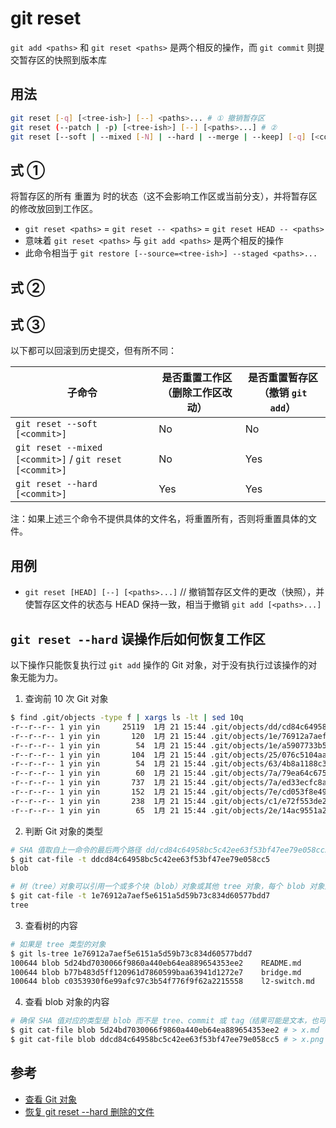 # git reset

`git add <paths>` 和 `git reset <paths>` 是两个相反的操作，而 `git commit` 则提交暂存区的快照到版本库

## 用法

```sh
git reset [-q] [<tree-ish>] [--] <paths>... # ① 撤销暂存区
git reset (--patch | -p) [<tree-ish>] [--] [<paths>...] # ②
git reset [--soft | --mixed [-N] | --hard | --merge | --keep] [-q] [<commit>] # ③ 回滚历史
```

## 式 ①

将暂存区的所有 <paths> 重置为 <tree-ish> 时的状态（这不会影响工作区或当前分支），并将暂存区 <paths> 的修改放回到工作区。

* `git reset <paths>` = `git reset -- <paths>` = `git reset HEAD -- <paths>`
* 意味着 `git reset <paths>` 与 `git add <paths>` 是两个相反的操作
* 此命令相当于 `git restore [--source=<tree-ish>] --staged <paths>...`

## 式 ②

## 式 ③

以下都可以回滚到历史提交，但有所不同：

| 子命令                                                  | 是否重置工作区（删除工作区改动） | 是否重置暂存区（撤销 `git add`） |
| ------------------------------------------------------- | -------------------------------- | -------------------------------- |
| `git reset --soft [<commit>]`                           | No                               | No                               |
| `git reset --mixed [<commit>]` / `git reset [<commit>]` | No                               | Yes                              |
| `git reset --hard [<commit>]`                           | Yes                              | Yes                              |

注：如果上述三个命令不提供具体的文件名，将重置所有，否则将重置具体的文件。

## 用例

* `git reset [HEAD] [--] [<paths>...]`      // 撤销暂存区文件的更改（快照），并使暂存区文件的状态与 HEAD 保持一致，相当于撤销 `git add [<paths>...]`

## `git reset --hard` 误操作后如何恢复工作区

以下操作只能恢复执行过 `git add` 操作的 Git 对象，对于没有执行过该操作的对象无能为力。

1. 查询前 10 次 Git 对象

```sh
$ find .git/objects -type f | xargs ls -lt | sed 10q
-r--r--r-- 1 yin yin     25119  1月 21 15:44 .git/objects/dd/cd84c64958bc5c42ee63f53bf47ee79e058cc5
-r--r--r-- 1 yin yin       120  1月 21 15:44 .git/objects/1e/76912a7aef5e6151a5d59b73c834d60577bdd7
-r--r--r-- 1 yin yin        54  1月 21 15:44 .git/objects/1e/a5907733b5db088d42be5953c5ca4cb844fe69
-r--r--r-- 1 yin yin       104  1月 21 15:44 .git/objects/25/076c5104aaa47e260e54031efcf254108f3201
-r--r--r-- 1 yin yin        54  1月 21 15:44 .git/objects/63/4b8a1188c3b1f90c9c690cc21433b48fd6755e
-r--r--r-- 1 yin yin        60  1月 21 15:44 .git/objects/7a/79ea64c675170efd0cc985ec573e32bee765c5
-r--r--r-- 1 yin yin       737  1月 21 15:44 .git/objects/7a/ed33ecfc8ac1161cfc00145a42307b8a552c49
-r--r--r-- 1 yin yin       152  1月 21 15:44 .git/objects/7e/cd053f8e49a821360961d142689b39c1cffa71
-r--r--r-- 1 yin yin       238  1月 21 15:44 .git/objects/c1/e72f553de27452532939bfad64598d498df801
-r--r--r-- 1 yin yin        65  1月 21 15:44 .git/objects/2e/14ac9551a2b122c4293bb3185bec90b9f6dde6
```

2. 判断 Git 对象的类型

```sh
# SHA 值取自上一命令的最后两个路径 dd/cd84c64958bc5c42ee63f53bf47ee79e058cc5 （也可以只取一部分，如：ddcd84）
$ git cat-file -t ddcd84c64958bc5c42ee63f53bf47ee79e058cc5
blob

# 树（tree）对象可以引用一个或多个块（blob）对象或其他 tree 对象，每个 blob 对象对应一个文件
$ git cat-file -t 1e76912a7aef5e6151a5d59b73c834d60577bdd7
tree
```

3. 查看树的内容

```sh
# 如果是 tree 类型的对象
$ git ls-tree 1e76912a7aef5e6151a5d59b73c834d60577bdd7
100644 blob 5d24bd7030066f9860a440eb64ea889654353ee2    README.md
100644 blob b77b483d5ff120961d7860599baa63941d1272e7    bridge.md
100644 blob c0353930f6e99afc97c3b54f776f9f62a2215558    l2-switch.md
```

4. 查看 blob 对象的内容

```sh
# 确保 SHA 值对应的类型是 blob 而不是 tree、commit 或 tag（结果可能是文本，也可能是图片等二进制文件）
$ git cat-file blob 5d24bd7030066f9860a440eb64ea889654353ee2 # > x.md
$ git cat-file blob ddcd84c64958bc5c42ee63f53bf47ee79e058cc5 # > x.png
```

## 参考

* [查看 Git 对象](https://www.kancloud.cn/thinkphp/git-community-book/40847)
* [恢复 git reset --hard 删除的文件](https://blog.csdn.net/w47_csdn/article/details/82701947)
